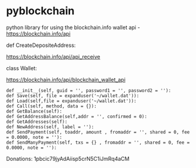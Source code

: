 pyblockchain
============

python library for using the blockchain.info wallet api - https://blockchain.info/api




def CreateDepositeAddress:

https://blockchain.info/api/api_receive


	
class Wallet:

https://blockchain.info/api/blockchain_wallet_api


	def __init__(self, guid = '', password1 = '', password2 = ''):
	def Save(self, file = expanduser('~/wallet.dat')):
	def Load(self,file = expanduser('~/wallet.dat')):
	def Call(self, method, data = {}):
	def GetBalance(self):
	def GetAddressBalance(self,addr = '', confirmed = 0):
	def GetAddresses(self):
	def NewAddress(self, label = ''):
	def SendPayment(self, toaddr, amount , fromaddr = '', shared = 0, fee = 0.0000, note = ''):
	def SendManyPayment(self, txs = {} , fromaddr = '', shared = 0, fee = 0.0000, note = ''):



Donations: 1pbcic79jyAdAiisp5crN5C1iJmRq4aCM
